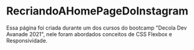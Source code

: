 # RecriandoAHomePageDoInstagram
Essa página foi criada durante um dos cursos do bootcamp "Decola Dev Avanade 2021", nele foram abordados conceitos de CSS Flexbox e Responsividade. 
